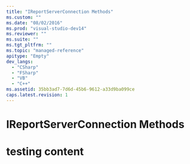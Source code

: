 ```yaml
---
title: "IReportServerConnection Methods"
ms.custom: ""
ms.date: "08/02/2016"
ms.prod: "visual-studio-dev14"
ms.reviewer: ""
ms.suite: ""
ms.tgt_pltfrm: ""
ms.topic: "managed-reference"
apitype: "Empty"
dev_langs: 
  - "CSharp"
  - "FSharp"
  - "VB"
  - "C++"
ms.assetid: 35bb3ad7-7d6d-45b6-9612-a33d9ba099ce
caps.latest.revision: 1
---
```

# IReportServerConnection Methods
# testing content